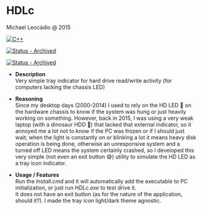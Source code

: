 # HDLc
Michael Leocádio @ 2015

[![C++](https://img.shields.io/static/v1?label=&message=C%2B%2B&color=%231E40AF&logo=C%2B%2B)](https://)

[![Status - Archived](https://img.shields.io/badge/Release-1.1.0-darkgreen)](https://)

[![Status - Archived](https://img.shields.io/badge/Status-Active-green)](https://)

- **Description**<br>
Very simple tray indicator for hard drive read/write activity (for computers lacking the chassis LED)

- **Reasoning**<br>
Since my desktop days (2000-2014) I used to rely on the HD LED 🚨 on the hardware chassis to know if the system was hung or just heavily working on something. However, back in 2015, I was using a very weak laptop (with a dinosaur HDD 🦕) that lacked that external indicator, so it annoyed me a lot not to know if the PC was frozen or if I should just wait; when the light is constantly on or blinking a lot it means heavy disk operation is being done, otherwise an unresponsive system and a turned off LED means the system certainly crashed, so I developed this very simple (not even an exit button 😅) utility to simulate the HD LED as a tray icon indicator.

- **Usage / Features**<br>
Run the *Install.cmd* and it will automatically add the executable to PC initialization, or just run *HDLc.exe* to test drive it.<br>It does not have an exit button (as for the nature of the application, should it?). I made the tray icon light/dark theme agnostic.
